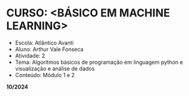 # CURSO: <BÁSICO EM MACHINE LEARNING>


*   Escola: Atlântico Avanti
*   Aluno: Arthur Vale Fonseca
* Atividade: 2
* Tema: Algoritmos básicos de programação em linguagem python e visualização e análise de dados
* Conteúdo: Módulo 1 e 2

**10/2024**
